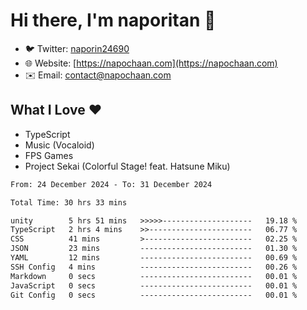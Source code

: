 # Hi there, I'm naporitan 👋

- 🐦 Twitter: [naporin24690](https://twitter.com/naporin24690)
- 🌐 Website: [https://napochaan.com](https://napochaan.com)
- ✉️ Email: [contact@napochaan.com](mailto:contact@napochaan.com)

## What I Love ❤️
- TypeScript
- Music (Vocaloid)
- FPS Games
- Project Sekai (Colorful Stage! feat. Hatsune Miku)

<!--START_SECTION:waka-->

```txt
From: 24 December 2024 - To: 31 December 2024

Total Time: 30 hrs 33 mins

unity        5 hrs 51 mins   >>>>>--------------------   19.18 %
TypeScript   2 hrs 4 mins    >>-----------------------   06.77 %
CSS          41 mins         >------------------------   02.25 %
JSON         23 mins         -------------------------   01.30 %
YAML         12 mins         -------------------------   00.69 %
SSH Config   4 mins          -------------------------   00.26 %
Markdown     0 secs          -------------------------   00.01 %
JavaScript   0 secs          -------------------------   00.01 %
Git Config   0 secs          -------------------------   00.01 %
```

<!--END_SECTION:waka-->

